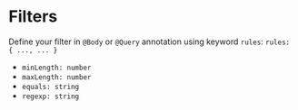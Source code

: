 # Filters

Define your filter in `@Body` or `@Query` annotation using keyword `rules`:
`rules: { ..., ... }`

- `minLength: number`  
- `maxLength: number`  
- `equals: string`  
- `regexp: string`  
